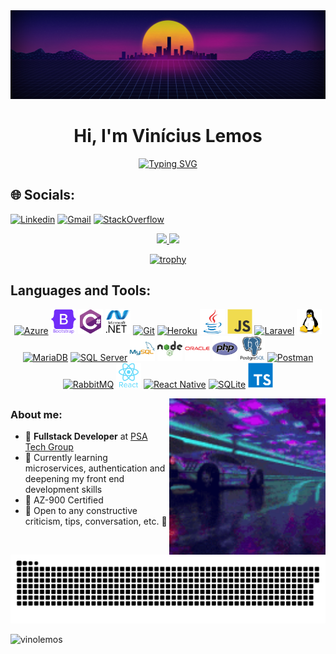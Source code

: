 <div align="center">
  <img alt="ultrawide" src="https://github.com/VinoLemos/VinoLemos/blob/main/ultrawide-synthwave.jpg">
</div>

<h1 align="center">Hi, I'm Vinícius Lemos</h1>
<center><a href="https://git.io/typing-svg"><img src="https://readme-typing-svg.demolab.com?font=Fira+Code&pause=1000&width=435&lines=Welcome!" alt="Typing SVG" /></a></center>

 
## 🌐 Socials:

[![Linkedin](https://img.shields.io/badge/-LinkedIn-%230077B5?style=for-the-badge&logo=linkedin&logoColor=white)](https://linkedin.com/in/vinolemos") [![Gmail](https://img.shields.io/badge/-Gmail-%23333?style=for-the-badge&logo=gmail&logoColor=white)](mailto:vlemosdeoliveira@gmail.com) [![StackOverflow](https://img.shields.io/badge/stack%20overflow-FE7A16?logo=stack-overflow&logoColor=white&style=for-the-badge)](https://stackoverflow.com/users/20768508/vinolemos)

 <div align="center">
  <a href="https://github.com/anuraghazra/github-readme-stats">
  <img height="180em" src="https://readme-stats-sigma-liart.vercel.app/api?username=VinoLemos&show_icons=true&theme=tokyonight&include_all_commits=true&count_private=true&card_width=290"/>
  <img height="180em" src="https://readme-stats-sigma-liart.vercel.app/api/top-langs/?username=VinoLemos&layout=compact&hide=blade,scss,shell&hide_progress=true&langs_count=10&theme=tokyonight&card_width=300"/>
</div>


<div align="center">
  
  [![trophy](https://github-profile-trophy.vercel.app/?username=vinolemos&theme=tokyonight&rank=-C,-B,-?&column=4)](https://github.com/ryo-ma/github-profile-trophy)    
</div>
    
 <div style="display: inline_block">    
  
## Languages and Tools:
<div align="center">

[<img src="https://www.vectorlogo.zone/logos/microsoft_azure/microsoft_azure-icon.svg" alt="Azure" width="40" height="40">](https://azure.microsoft.com/en-in/)
[<img src="https://raw.githubusercontent.com/devicons/devicon/master/icons/bootstrap/bootstrap-plain-wordmark.svg" alt="Bootstrap" width="40" height="40">](https://getbootstrap.com)
[<img src="https://raw.githubusercontent.com/devicons/devicon/master/icons/csharp/csharp-original.svg" alt="C#" width="40" height="40">](https://www.w3schools.com/cs/)
[<img src="https://raw.githubusercontent.com/devicons/devicon/master/icons/dot-net/dot-net-original-wordmark.svg" alt=".NET" width="40" height="40">](https://dotnet.microsoft.com/)
[<img src="https://www.vectorlogo.zone/logos/git-scm/git-scm-icon.svg" alt="Git" width="40" height="40">](https://git-scm.com/)
[<img src="https://cdn.jsdelivr.net/gh/devicons/devicon@latest/icons/heroku/heroku-plain-wordmark.svg" alt="Heroku" width="40" height="40">](https://heroku.com)
[<img src="https://raw.githubusercontent.com/devicons/devicon/master/icons/java/java-original.svg" alt="Java" width="40" height="40">](https://www.java.com)
[<img src="https://raw.githubusercontent.com/devicons/devicon/master/icons/javascript/javascript-original.svg" alt="JavaScript" width="40" height="40">](https://developer.mozilla.org/en-US/docs/Web/JavaScript)
[<img src="https://img.icons8.com/?size=100&id=hUvxmdu7Rloj&format=png&color=000000" alt="Laravel" width="40" height="40">](https://laravel.com/)
[<img src="https://raw.githubusercontent.com/devicons/devicon/master/icons/linux/linux-original.svg" alt="Linux" width="40" height="40">](https://www.linux.org/)
[<img src="https://www.vectorlogo.zone/logos/mariadb/mariadb-icon.svg" alt="MariaDB" width="40" height="40">](https://mariadb.org/)
[<img src="https://www.svgrepo.com/show/303229/microsoft-sql-server-logo.svg" alt="SQL Server" width="40" height="40">](https://www.microsoft.com/en-us/sql-server)
[<img src="https://raw.githubusercontent.com/devicons/devicon/master/icons/mysql/mysql-original-wordmark.svg" alt="MySQL" width="40" height="40">](https://www.mysql.com/)
[<img src="https://raw.githubusercontent.com/devicons/devicon/master/icons/nodejs/nodejs-original-wordmark.svg" alt="Node.js" width="40" height="40">](https://nodejs.org)
[<img src="https://raw.githubusercontent.com/devicons/devicon/master/icons/oracle/oracle-original.svg" alt="Oracle" width="40" height="40">](https://www.oracle.com/)
[<img src="https://raw.githubusercontent.com/devicons/devicon/master/icons/php/php-original.svg" alt="PHP" width="40" height="40">](https://www.php.net)
[<img src="https://raw.githubusercontent.com/devicons/devicon/master/icons/postgresql/postgresql-original-wordmark.svg" alt="PostgreSQL" width="40" height="40">](https://www.postgresql.org)
[<img src="https://www.vectorlogo.zone/logos/getpostman/getpostman-icon.svg" alt="Postman" width="40" height="40">](https://postman.com)
[<img src="https://www.vectorlogo.zone/logos/rabbitmq/rabbitmq-icon.svg" alt="RabbitMQ" width="40" height="40">](https://www.rabbitmq.com)
[<img src="https://raw.githubusercontent.com/devicons/devicon/master/icons/react/react-original-wordmark.svg" alt="React" width="40" height="40">](https://reactjs.org/)
[<img src="https://reactnative.dev/img/header_logo.svg" alt="React Native" width="40" height="40">](https://reactnative.dev/)
[<img src="https://www.vectorlogo.zone/logos/sqlite/sqlite-icon.svg" alt="SQLite" width="40" height="40">](https://www.sqlite.org/)
[<img src="https://raw.githubusercontent.com/devicons/devicon/master/icons/typescript/typescript-original.svg" alt="TypeScript" width="40" height="40">](https://www.typescriptlang.org/)

</div>  


<img align="right" alt="Synthwave" height="250em" src="https://github.com/VinoLemos/VinoLemos/blob/main/synthwave.gif">

##

  <h3>About me: </h3>
  
+ 🔭 **Fullstack Developer** at <a href = "https://psatech.com.br/" target="_blank">PSA Tech Group</a>
+ 🌱 Currently learning microservices, authentication and deepening my front end development skills
+ 📜 AZ-900 Certified
+ 🤔 Open to any constructive criticism, tips, conversation, etc. 🦉  


<div align="center">  
  
 
 ##

   ![Snake animation](https://github.com/VinoLemos/VinoLemos/blob/output/github-contribution-grid-snake.svg)
     

  </div>
<p align="left"> <img src="https://komarev.com/ghpvc/?username=vinolemos&label=Profile%20views&color=0e75b6&style=flat" alt="vinolemos" /> </p>
